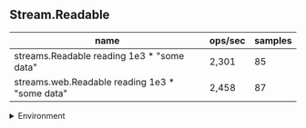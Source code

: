 ## Stream.Readable

|name|ops/sec|samples|
|-|-|-|
|streams.Readable reading 1e3 * "some data"|2,301|85|
|streams.web.Readable reading 1e3 * "some data"|2,458|87|


<details>
<summary>Environment</summary>

* __Machine:__ linux x64 | 4 vCPUs | 15.2GB Mem
* __Run:__ Sat May 04 2024 00:58:40 GMT+0000 (Coordinated Universal Time)
</details>

<!--
{"environment":{"platform":"linux","arch":"x64","cpus":4,"totalMemory":15.245216369628906},"benchmarks":[{"name":"streams.Readable reading 1e3 * \"some data\"","opsSec":2301.1249958638277,"samples":4},{"name":"streams.web.Readable reading 1e3 * \"some data\"","opsSec":2458.3782006054057,"samples":5}]}-->
